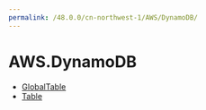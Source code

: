```yaml
---
permalink: /48.0.0/cn-northwest-1/AWS/DynamoDB/
---
```


# AWS.DynamoDB



* [GlobalTable](GlobalTable.md)
* [Table](Table.md)